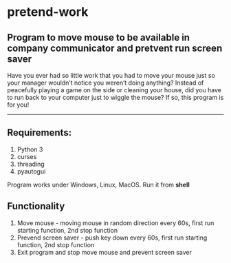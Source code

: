# pretend-work
## Program to move mouse to be available in company communicator and pretvent run screen saver


Have you ever had so little work that you had to move your mouse just so your manager wouldn’t notice you weren’t doing anything? Instead of peacefully playing a game on the side or cleaning your house, did you have to run back to your computer just to wiggle the mouse? If so, this program is for you!

---

## Requirements:
1. Python 3
2. curses
3. threading
4. pyautogui

Program works under Windows, Linux, MacOS. Run it from **shell**

## Functionality
1. Move mouse - moving mouse in random direction every 60s, first run starting function, 2nd stop function
2. Prevend screen saver - push key down every 60s, first run starting function, 2nd stop function
3. Exit program and stop move mouse and prevent screen saver
